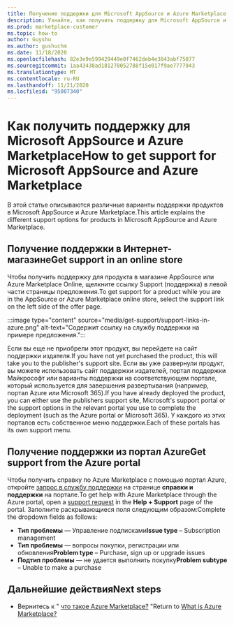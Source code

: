 ```yaml
---
title: Получение поддержки для Microsoft AppSource и Azure Marketplace
description: Узнайте, как получить поддержку для Microsoft AppSource и Azure Marketplace.
ms.prod: marketplace-customer
ms.topic: how-to
author: Guyshu
ms.author: gushuchm
ms.date: 11/18/2020
ms.openlocfilehash: 82e3e9e599429449e0f7462deb4e3843abf75077
ms.sourcegitcommit: 1aa43438ad181278052788f15e017f9ae7777943
ms.translationtype: MT
ms.contentlocale: ru-RU
ms.lasthandoff: 11/21/2020
ms.locfileid: "95007340"
---
```

# <a name="how-to-get-support-for-microsoft-appsource-and-azure-marketplace"></a><span data-ttu-id="e22cf-103">Как получить поддержку для Microsoft AppSource и Azure Marketplace</span><span class="sxs-lookup"><span data-stu-id="e22cf-103">How to get support for Microsoft AppSource and Azure Marketplace</span></span>

<span data-ttu-id="e22cf-104">В этой статье описываются различные варианты поддержки продуктов в Microsoft AppSource и Azure Marketplace.</span><span class="sxs-lookup"><span data-stu-id="e22cf-104">This article explains the different support options for products in Microsoft AppSource and Azure Marketplace.</span></span> 

## <a name="get-support-in-an-online-store"></a><span data-ttu-id="e22cf-105">Получение поддержки в Интернет-магазине</span><span class="sxs-lookup"><span data-stu-id="e22cf-105">Get support in an online store</span></span>

<span data-ttu-id="e22cf-106">Чтобы получить поддержку для продукта в магазине AppSource или Azure Marketplace Online, щелкните ссылку Support (поддержка) в левой части страницы предложения.</span><span class="sxs-lookup"><span data-stu-id="e22cf-106">To get support for a product while you are in the AppSource or Azure Marketplace online store, select the support link on the left side of the offer page.</span></span> 

:::image type="content" source="media/get-support/support-links-in-azure.png" alt-text="Содержит ссылку на службу поддержки на примере предложения.":::

<span data-ttu-id="e22cf-108">Если вы еще не приобрели этот продукт, вы перейдете на сайт поддержки издателя.</span><span class="sxs-lookup"><span data-stu-id="e22cf-108">If you have not yet purchased the product, this will take you to the publisher's support site.</span></span> <span data-ttu-id="e22cf-109">Если вы уже развернули продукт, вы можете использовать сайт поддержки издателей, портал поддержки Майкрософт или варианты поддержки на соответствующем портале, который используется для завершения развертывания (например, портал Azure или Microsoft 365).</span><span class="sxs-lookup"><span data-stu-id="e22cf-109">If you have already deployed the product, you can either use the publishers support site,  Microsoft's support portal  or the support options in the relevant portal you use to complete the deployment (such as the Azure portal or Microsoft 365).</span></span> <span data-ttu-id="e22cf-110">У каждого из этих порталов есть собственное меню поддержки.</span><span class="sxs-lookup"><span data-stu-id="e22cf-110">Each of these portals has its own support menu.</span></span>

## <a name="get-support-from-the-azure-portal"></a><span data-ttu-id="e22cf-111">Получение поддержки из портал Azure</span><span class="sxs-lookup"><span data-stu-id="e22cf-111">Get support from the Azure portal</span></span>

<span data-ttu-id="e22cf-112">Чтобы получить справку по Azure Marketplace с помощью портал Azure, откройте [запрос в службу поддержки](https://portal.azure.com/#blade/Microsoft_Azure_Support/HelpAndSupportBlade/newsupportrequest) на странице **справки и поддержки** на портале.</span><span class="sxs-lookup"><span data-stu-id="e22cf-112">To get help with Azure Marketplace through the Azure portal, open a [support request](https://portal.azure.com/#blade/Microsoft_Azure_Support/HelpAndSupportBlade/newsupportrequest) in the **Help + Support** page of the portal.</span></span> <span data-ttu-id="e22cf-113">Заполните раскрывающиеся поля следующим образом:</span><span class="sxs-lookup"><span data-stu-id="e22cf-113">Complete the dropdown fields as follows:</span></span>

- <span data-ttu-id="e22cf-114">**Тип проблемы** — Управление подписками</span><span class="sxs-lookup"><span data-stu-id="e22cf-114">**Issue type** – Subscription management</span></span>
- <span data-ttu-id="e22cf-115">**Тип проблемы** — вопросы покупки, регистрации или обновления</span><span class="sxs-lookup"><span data-stu-id="e22cf-115">**Problem type** – Purchase, sign up or upgrade issues</span></span>
- <span data-ttu-id="e22cf-116">**Подтип проблемы** — не удается выполнить покупку</span><span class="sxs-lookup"><span data-stu-id="e22cf-116">**Problem subtype** – Unable to make a purchase</span></span>

## <a name="next-steps"></a><span data-ttu-id="e22cf-117">Дальнейшие действия</span><span class="sxs-lookup"><span data-stu-id="e22cf-117">Next steps</span></span>

- <span data-ttu-id="e22cf-118">Вернитесь к " [что такое Azure Marketplace?](azure-marketplace-overview.md) "</span><span class="sxs-lookup"><span data-stu-id="e22cf-118">Return to [What is Azure Marketplace?](azure-marketplace-overview.md)</span></span>
